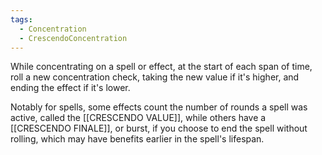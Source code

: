 ```yaml
---
tags:
  - Concentration
  - CrescendoConcentration
---
```

While concentrating on a spell or effect, at the start of each span of time, roll a new concentration check, taking the new value if it's higher, and ending the effect if it's lower.

Notably for spells, some effects count the number of rounds a spell was active, called the [[CRESCENDO VALUE]], while others have a [[CRESCENDO FINALE]], or burst, if you choose to end the spell without rolling, which may have benefits earlier in the spell's lifespan.